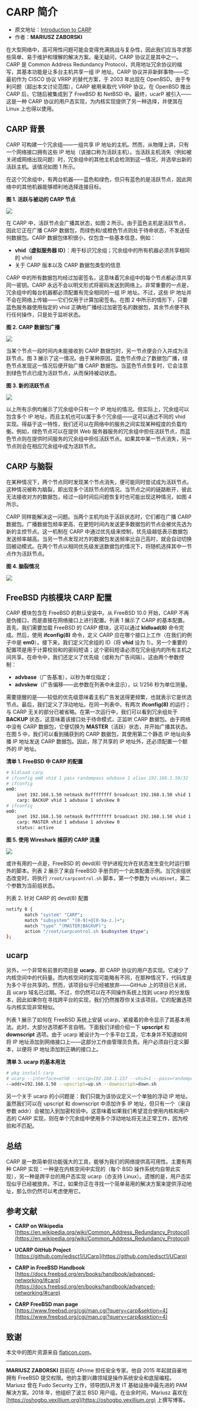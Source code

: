 # CARP 简介

- 原文地址：[Introduction to CARP](https://freebsdfoundation.org/wp-content/uploads/2022/11/zaborski_CARP.pdf)
- 作者：**MARIUSZ ZABORSKI**

在大型网络中，高可用性问题可能会变得充满挑战与复杂性，因此我们应当寻求那些简单、易于维护和理解的解决方案。毫无疑问，CARP 协议正是其中之一。CARP 是 Common Address Redundancy Protocol，共用地址冗余协议的缩写，其基本功能是让多台主机共享一组 IP 地址。CARP 协议并非新鲜事物——它最初作为 CISCO 协议 VRRP 的替代方案，于 2003 年出现在 OpenBSD。由于专利问题（超出本文讨论范围），CARP 被用来取代 VRRP 协议。在 OpenBSD 推出 CARP 后，它随后被集成到了 FreeBSD 和 NetBSD 中。最终，ucarP 被引入——这是一种 CARP 协议的用户态实现，为内核实现提供了另一种选择，并使其在 Linux 上也得以使用。

## CARP 背景

CARP 可构建一个冗余组——一组共享 IP 地址的主机。然而，从物理上讲，只有一个网络接口拥有这些 IP 地址（该接口称为活跃主机）。当活跃主机消失（例如被关闭或网络出现问题）时，冗余组中的其他主机会检测到这一情况，并选举出新的活跃主机。该情况如图 1 所示。

在这个冗余组中，有两台机器——蓝色和绿色，但只有蓝色的是活跃节点，因此网络中的其他机器能够顺利地选择连接目标。

**图 1. 活跃与被动的 CARP 节点**

![](https://github.com/user-attachments/assets/90eacfa5-5025-46b1-b584-f0b94af3c996)

在 CARP 中，活跃节点会广播其状态，如图 2 所示。由于蓝色主机是活跃节点，因此它正在广播 CARP 数据包，而绿色和/或橙色节点则处于待命状态，不发送任何数据包。CARP 数据包体积很小，仅包含一些基本信息，例如：

- **vhid（虚拟服务器 ID）**：用于标识冗余组；冗余组中的所有机器必须共享相同的 vhid  
- 关于 CARP 版本以及 CARP 数据包类型的信息

CARP 中的所有数据包均经过加密签名，这意味着冗余组中的每个节点都必须共享同一密钥。CARP 永远不会以明文形式将密码发送到网络上。非常重要的一点是，冗余组中的每台机器都必须配置有完全相同的一组 IP 地址。不过，这些 IP 地址并不会在网络上传输——它们仅用于计算加密签名。在图 2 中所示的情形下，只要蓝色服务器使用指定的 vhid 正确地广播经过加密签名的数据包，其余节点便不执行任何操作，只是处于监听状态。

**图 2. CARP 数据包广播**

![](https://github.com/user-attachments/assets/31f6e10e-b01f-4efe-b2d6-152e714538c2)

当某个节点一段时间内未能接收到 CARP 数据包时，另一节点便会介入并成为活跃节点。图 3 展示了这一情况。由于某种原因，蓝色节点停止了数据包广播，绿色节点发现这一情况后便开始广播 CARP 数据包。当蓝色节点恢复时，它会注意到绿色节点已成为活跃节点，从而保持被动状态。

**图 3. 新的活跃节点**

![](https://github.com/user-attachments/assets/bf2da29e-2f53-434d-88c8-199c26f9c952)


以上所有示例均展示了冗余组中只有一个 IP 地址的情况。但实际上，冗余组可以包含多个 IP 地址，而且主机也可以属于多个冗余组——这可以通过不同的 vhid 实现。得益于这一特性，我们还可以在网络中的服务之间实现某种程度的负载均衡。例如，绿色节点可以在提供 Web 服务器服务的冗余组中担任活跃节点，而蓝色节点则在提供时间服务的冗余组中担任活跃节点。如果其中某一节点消失，另一节点则会在相应冗余组中成为活跃节点。

## CARP 与脑裂

在某种情况下，两个节点同时发现某个节点消失，便可能同时尝试成为活跃节点。这种情况被称为脑裂，即出现多个活跃节点的情况。当节点之间的链路断开，彼此无法接收对方的数据包，经过一段时间后问题恢复时也可能出现这种情况，如图 4 所示。

CARP 同样能解决这一问题。当两个主机均处于活跃状态时，它们都在广播 CARP 数据包。广播数据包频率更高、在更短时间内发送更多数据包的节点会被优先选为新的主控节点。这一机制在 CARP 中通过优先级来控制，优先级越低表示数据包发送频率越高。当另一节点发现对方的数据包发送频率比自己高时，就会自动切换回被动模式。在两个节点以相同优先级发送数据包的情况下，将随机选择其中一节点作为活跃节点。

**图 4. 脑裂情况**

![](https://github.com/user-attachments/assets/dfccd1fc-fa41-4af0-a593-e80295450110)

## FreeBSD 内核模块 CARP 配置

CARP 模块包含在 FreeBSD 的默认安装中。从 FreeBSD 10.0 开始，CARP 不再是伪接口，而是直接在网络接口上进行配置。列表 1 展示了 CARP 的基本配置。首先，我们需要加载 FreeBSD 的 CARP 模块，这可以通过 **kldload(8)** 命令完成。然后，使用 **ifconfig(8)** 命令，定义 CARP 应在哪个接口上工作（在我们的例子中是 **em0**）。接下来，我们定义冗余组的 ID（将 **vhid** 设为 1）。另一个重要的配置项是用于计算校验和的密码短语；这个密码短语必须在冗余组内的所有主机之间共享。在命令中，我们还定义了优先级（或称为广告间隔）。这由两个参数控制：  

- **advbase**（广告基准），以秒为单位指定；  
- **advskew**（广告偏移——此参数在列表中未显示），以 1/256 秒为单位测量。  

需要提醒的是——较低的优先级意味着主机广告发送得更频繁，也就表示它是优选节点。最后，我们定义了浮动地址。在同一列表中，有两次 **ifconfig(8)** 的运行；与 CARP 无关的部分已被省略。在第一次运行中，我们可以看到冗余组处于 **BACKUP** 状态，这意味着该接口处于待命模式，正监听 CARP 数据包。由于网络中没有 CARP 数据包，它便切换为 **MASTER**（活跃）状态，并开始广播其状态。在图 5 中，我们可以看到捕获到的 CARP 数据包，其使用第二个静态 IP 地址向多播 IP 地址发送 CARP 数据包。因此，除了共享的 IP 地址外，还必须配置一个额外的 IP 地址。

**清单 1. FreeBSD 中 CARP 的配置**

```sh
# kldload carp
# ifconfig em0 vhid 1 pass randompass advbase 1 alias 192.168.1.50/32
# ifconfig
em0:
    inet 192.168.1.50 netmask 0xffffffff broadcast 192.168.1.50 vhid 1
    carp: BACKUP vhid 1 advbase 1 advskew 0
# ifconfig
em0:
    inet 192.168.1.50 netmask 0xffffffff broadcast 192.168.1.50 vhid 1
    carp: MASTER vhid 1 advbase 1 advskew 0
    status: active
```


**图 5. 使用 Wireshark 捕获的 CARP 流量**

![](https://github.com/user-attachments/assets/808433d6-02fe-4f66-a2cd-80557fcb97d9)

或许有用的一点是，FreeBSD 的 devd(8) 守护进程允许在状态发生变化时运行额外的脚本。列表 2 展示了来自 FreeBSD 手册页的一个此类配置示例。当冗余组状态改变时，将执行 `/root/carpcontrol.sh` 脚本，第一个参数为 `vhid@inet`，第二个参数为当前组状态。

列表 2. 针对 CARP 的 devd(8) 配置

```sh
notify 0 {
       match "system" "CARP";
       match "subsystem" "[0-9]+@[0-9a-z.]+";
       match "type" "(MASTER|BACKUP)";
       action "/root/carpcontrol.sh $subsystem $type";
};
```

## ucarp

另外，一个非常有前景的项目是 **ucarp**，即 CARP 协议的用户态实现。它减少了内核空间中的代码量。而内核空间的实现可能略有不同，在那种情况下，代码库是为多个平台共享的。然而，该项目似乎已经被放弃——GitHub 上的项目已关闭，且 ucarp 域名已过期。不过，你仍然可以在不同操作系统上找到 ucarp 的分发版本，因此如果你在寻找跨平台的实现，我们仍然推荐你关注该项目。它的配置选项与内核实现非常相似。  

列表 1 展示了如何在 FreeBSD 系统上安装 ucarp，紧接着的命令显示了其基本用法。此时，大部分选项都不言自明。下面我们详细介绍一下 **upscript** 和 **downscript** 选项。由于 ucarp 被设计为一个多平台工具，它本身并不知道如何将 IP 地址添加到网络接口上——这部分工作由管理员负责。用户必须自行定义脚本，以便将 IP 地址添加到正确的接口上。

**清单 3. ucarp 的基本用法**

```sh
# pkg install carp
# ucarp --interface=eth0 --srcip=192.168.1.157 --vhid=1 --pass=randompass
--addr=192.168.1.50 --upscript=up.sh --downscript=down.sh
```

另一个关于 ucarp 的小问题是：我们只能为该协议定义一个单独的浮动 IP 地址。虽然我们可以在 upscript 和 downscript 中添加许多 IP 地址，但只有一个（来自参数 addr）会被加入到加密校验中。这意味着如果我们希望混合使用内核和用户态的 CARP 实现，则在单个冗余组中使用多个浮动地址将无法正常工作，因为校验和不匹配。



## 总结

CARP 是一款简单但功能强大的工具，能够为我们的网络提供高可用性。主要有两种 CARP 实现：一种是在内核空间中实现的（每个 BSD 操作系统均自带此实现），另一种是跨平台的用户态实现 ucarp（亦支持 Linux）。遗憾的是，用户态实现似乎已经被放弃。不过，如果你正在寻找一个简单易用的解决方案来提供浮动地址，那么你仍然可以考虑使用它。



## 参考文献

- **CARP on Wikipedia**  
  [https://en.wikipedia.org/wiki/Common_Address_Redundancy_Protocol](https://en.wikipedia.org/wiki/Common_Address_Redundancy_Protocol)
  
- **UCARP GitHub Project**  
  [https://github.com/jedisct1/UCarp](https://github.com/jedisct1/UCarp)
  
- **CARP in FreeBSD Handbook**  
  [https://docs.freebsd.org/en/books/handbook/advanced-networking/#carp](https://docs.freebsd.org/en/books/handbook/advanced-networking/#carp)
  
- **CARP FreeBSD man page**  
  [https://www.freebsd.org/cgi/man.cgi?query=carp&sektion=4](https://www.freebsd.org/cgi/man.cgi?query=carp&sektion=4)


## 致谢

本文中的图片资源来自 [flaticon.com](https://www.flaticon.com)。

---

**MARIUSZ ZABORSKI** 目前在 4Prime 担任安全专家。他自 2015 年起就自豪地拥有 FreeBSD 提交权限。他的主要兴趣领域是操作系统安全和底层编程。Mariusz 曾在 Fudo Security 工作，领导团队开发 IT 基础设施中最先进的 PAM 解决方案。2018 年，他组织了波兰 BSD 用户组。在业余时间，Mariusz 喜欢在 [https://oshogbo.vexillium.org](https://oshogbo.vexillium.org) 上撰写博客。
